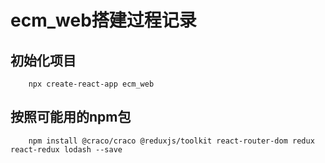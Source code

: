 # ecm_web搭建过程记录
## 初始化项目
```shell
    npx create-react-app ecm_web
```
## 按照可能用的npm包
```shell
    npm install @craco/craco @reduxjs/toolkit react-router-dom redux react-redux lodash --save
```
